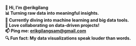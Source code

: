 **👋 Hi, I’m @erikgilang**  
   **📊 Turning raw data into meaningful insights.**  
   **🌱 Currently diving into machine learning and big data tools.**  
   **🤝 Love collaborating on data-driven projects!**  
   **📫 Ping me: erikgilangsam@gmail.com**  
   **🔍 Fun fact: My data visualizations speak louder than words.**  
